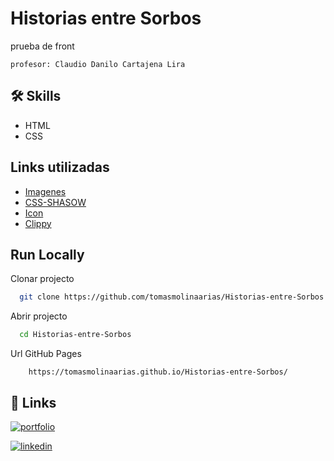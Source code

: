
# Historias entre Sorbos

prueba de front

    profesor: Claudio Danilo Cartajena Lira


## 🛠 Skills
- HTML
- CSS


## Links utilizadas

- [Imagenes](https://unsplash.com/es)
- [CSS-SHASOW](https://www.cssmatic.com/es/box-shadow)
- [Icon](https://boxicons.com/)
- [Clippy](https://bennettfeely.com/clippy/)

## Run Locally

Clonar projecto

```bash
  git clone https://github.com/tomasmolinaarias/Historias-entre-Sorbos.git
```

Abrir projecto

```bash
  cd Historias-entre-Sorbos
```
Url GitHub Pages
```GITPAGE
    https://tomasmolinaarias.github.io/Historias-entre-Sorbos/
```

## 🔗 Links
[![portfolio](https://img.shields.io/badge/my_portfolio-000?style=for-the-badge&logo=ko-fi&logoColor=white)](https://victor-molina-arias.vercel.app/)

[![linkedin](https://img.shields.io/badge/linkedin-0A66C2?style=for-the-badge&logo=linkedin&logoColor=white)](https://www.linkedin.com/in/victormolinaarias/)

